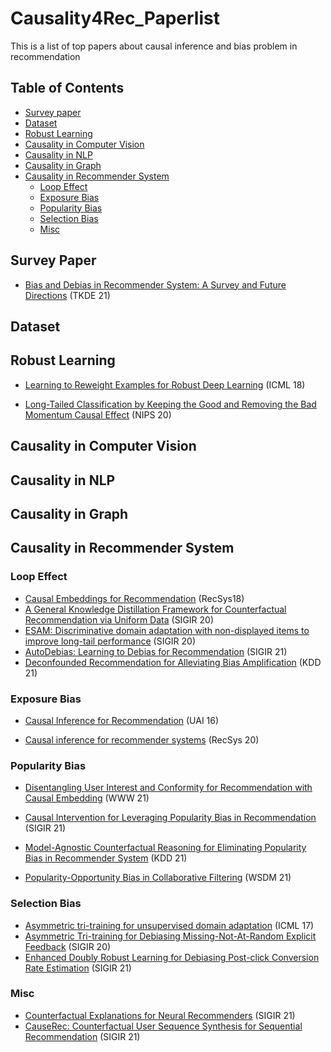 # Causality4Rec_Paperlist

This is a list of top papers about causal inference and bias problem in recommendation

## Table of Contents

- [Survey paper](#Survey-Paper)
- [Dataset](#dataset)
- [Robust Learning](#Robust-Learning)
- [Causality in Computer Vision](#Causality-in-Computer-Vision)
- [Causality in NLP](#Causality-in-NLP)
- [Causality in Graph](#Causality-in-Graph)
- [Causality in Recommender System](#Causality-in-Recommende-System)
  - [Loop Effect](#Loop-Effect)
  - [Exposure Bias](#Exposure-Bias)
  - [Popularity Bias](#Popularity-Bias)
  - [Selection Bias](#Selection-Bias)
  - [Misc](#Misc)



## Survey Paper

- [Bias and Debias in Recommender System: A Survey and Future Directions](https://arxiv.org/abs/2010.03240) (TKDE 21)

## Dataset

## Robust Learning

* [Learning to Reweight Examples for Robust Deep Learning](https://proceedings.mlr.press/v80/ren18a/ren18a.pdf) (ICML 18)

* [Long-Tailed Classification by Keeping the Good and Removing the Bad Momentum Causal Effect](https://proceedings.neurips.cc/paper/2020/file/1091660f3dff84fd648efe31391c5524-Paper.pdf) (NIPS 20)


## Causality in Computer Vision

## Causality in NLP

## Causality in Graph

## Causality in Recommender System

### Loop Effect

* [Causal Embeddings for Recommendation](https://arxiv.org/abs/1706.07639) (RecSys18)
* [A General Knowledge Distillation Framework for Counterfactual Recommendation via Uniform Data](https://dl.acm.org/doi/10.1145/3397271.3401083) (SIGIR 20)
* [ESAM: Discriminative domain adaptation with non-displayed items to improve long-tail performance](https://dl.acm.org/doi/abs/10.1145/3397271.3401043) (SIGIR 20)
* [AutoDebias: Learning to Debias for Recommendation](https://arxiv.org/abs/2105.04170) (SIGIR 21)
* [Deconfounded Recommendation for Alleviating Bias Amplification](https://arxiv.org/pdf/2105.10648) (KDD 21)

### Exposure Bias

* [Causal Inference for Recommendation](https://dawenl.github.io/publications/LiangCB16-causalrec.pdf) (UAI 16)

* [Causal inference for recommender systems](https://dl.acm.org/doi/abs/10.1145/3383313.3412225) (RecSys 20)

### Popularity Bias

* [Disentangling User Interest and Conformity for Recommendation with Causal Embedding](https://arxiv.org/abs/2006.11011) (WWW 21)

* [Causal Intervention for Leveraging Popularity Bias in Recommendation](https://arxiv.org/abs/2105.06067) (SIGIR 21)

* [Model-Agnostic Counterfactual Reasoning for Eliminating Popularity Bias in Recommender System](https://arxiv.org/abs/2010.15363) (KDD 21)

* [Popularity-Opportunity Bias in Collaborative Filtering](https://dl.acm.org/doi/abs/10.1145/3437963.3441820) (WSDM 21)

### Selection Bias

+ [Asymmetric tri-training for unsupervised domain adaptation](http://proceedings.mlr.press/v70/saito17a/saito17a.pdf) (ICML 17)
+ [Asymmetric Tri-training for Debiasing Missing-Not-At-Random Explicit Feedback](https://dl.acm.org/doi/abs/10.1145/3397271.3401114) (SIGIR 20)
+ [Enhanced Doubly Robust Learning for Debiasing Post-click Conversion Rate Estimation](https://arxiv.org/abs/2105.13623) (SIGIR 21)

### Misc

* [Counterfactual Explanations for Neural Recommenders](https://arxiv.org/abs/2105.05008) (SIGIR 21)
* [CauseRec: Counterfactual User Sequence Synthesis for Sequential Recommendation](https://dl.acm.org/doi/10.1145/3404835.3462908) (SIGIR 21)

